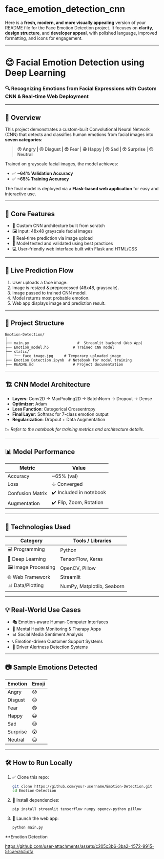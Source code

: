 # face_emotion_detection_cnn
Here is a **fresh, modern, and more visually appealing** version of your README file for the Face Emotion Detection project. It focuses on **clarity**, **design structure**, and **developer appeal**, with polished language, improved formatting, and icons for engagement.

---

# 😊 Facial Emotion Detection using Deep Learning

### 🔍 Recognizing Emotions from Facial Expressions with Custom CNN & Real-time Web Deployment

---

## 📌 Overview

This project demonstrates a custom-built Convolutional Neural Network (CNN) that detects and classifies human emotions from facial images into **seven categories**:

> **😠 Angry | 😖 Disgust | 😨 Fear | 😀 Happy | 😢 Sad | 😲 Surprise | 😐 Neutral**

Trained on grayscale facial images, the model achieves:

* ✅ **\~64% Validation Accuracy**
* ✅ **\~65% Training Accuracy**

The final model is deployed via a **Flask-based web application** for easy and interactive use.

---

## 🧠 Core Features

* 🧱 Custom CNN architecture built from scratch
* 🖼️ Input: 48x48 grayscale facial images
* 🔄 Real-time prediction via image upload
* 🧪 Model tested and validated using best practices
* 💻 User-friendly web interface built with Flask and HTML/CSS

---

## 🚀 Live Prediction Flow

1. User uploads a face image.
2. Image is resized & preprocessed (48x48, grayscale).
3. Image passed to trained CNN model.
4. Model returns most probable emotion.
5. Web app displays image and prediction result.

---

## 🧱 Project Structure

```
Emotion-Detection/
│
├── main.py                      #  Streamlit backend (Web App)
├── Emotion_model.h5           # Trained CNN model            
├── static/
│   └── face image.jpg     # Temporary uploaded image
├── Emotion_Detection.ipynb  # Notebook for model training
├── README.md                  # Project documentation
```

---

## 🏗️ CNN Model Architecture

* **Layers**: Conv2D → MaxPooling2D → BatchNorm → Dropout → Dense
* **Optimizer**: Adam
* **Loss Function**: Categorical Crossentropy
* **Final Layer**: Softmax for 7-class emotion output
* **Regularization**: Dropout + Data Augmentation

📉 *Refer to the notebook for training metrics and architecture details.*

---

## 📊 Model Performance

| Metric           | Value                   |
| ---------------- | ----------------------- |
| Accuracy         | \~65% (val)             |
| Loss             | ↓ Converged             |
| Confusion Matrix | ✔️ Included in notebook |
| Augmentation     | ✔️ Flip, Zoom, Rotation |

---

## 🧪 Technologies Used

| Category             | Tools / Libraries          |
| -------------------- | -------------------------- |
| 💻 Programming       | Python                     |
| 🧠 Deep Learning     | TensorFlow, Keras          |
| 🖼️ Image Processing | OpenCV, Pillow             |
| 🌐 Web Framework     | Streamlit|
| 📊 Data/Plotting     | NumPy, Matplotlib, Seaborn |

---

## 💡 Real-World Use Cases

* 🎭 Emotion-aware Human-Computer Interfaces
* 🧠 Mental Health Monitoring & Therapy Apps
* 📊 Social Media Sentiment Analysis
* 📞 Emotion-driven Customer Support Systems
* 🚗 Driver Alertness Detection Systems

---

## 📷 Sample Emotions Detected

| Emotion  | Emoji |
| -------- | ----- |
| Angry    | 😠    |
| Disgust  | 😖    |
| Fear     | 😨    |
| Happy    | 😀    |
| Sad      | 😢    |
| Surprise | 😲    |
| Neutral  | 😐    |

---

## 🛠️ How to Run Locally

1. ✅ Clone this repo:

   ```bash
   git clone https://github.com/your-username/Emotion-Detection.git
   cd Emotion-Detection
   ```

2. 🔧 Install dependencies:

   ```bash
   pip install streamlit tensorflow numpy opencv-python pillow
   ```

3. 🚀 Launch the web app:

   ```bash
   python main.py
   ```

**Emotion Detection

https://github.com/user-attachments/assets/c205c3b6-3ba2-4572-9915-51caec6c5dfa


